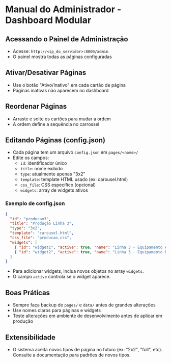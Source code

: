 # Manual do Administrador - Dashboard Modular

## Acessando o Painel de Administração
- Acesse: `http://<ip_do_servidor>:8000/admin`
- O painel mostra todas as páginas configuradas

## Ativar/Desativar Páginas
- Use o botão "Ativo/Inativo" em cada cartão de página
- Páginas inativas não aparecem no dashboard

## Reordenar Páginas
- Arraste e solte os cartões para mudar a ordem
- A ordem define a sequência no carrossel

## Editando Páginas (config.json)
- Cada página tem um arquivo `config.json` em `pages/<nome>/`
- Edite os campos:
  - `id`: identificador único
  - `title`: nome exibido
  - `type`: atualmente apenas "3x2"
  - `template`: template HTML usado (ex: carousel.html)
  - `css_file`: CSS específico (opcional)
  - `widgets`: array de widgets ativos

### Exemplo de config.json
```json
{
  "id": "producao3",
  "title": "Produção Linha 3",
  "type": "3x2",
  "template": "carousel.html",
  "css_file": "producao.css",
  "widgets": [
    { "id": "widget1", "active": true, "name": "Linha 3 - Equipamento A", "sheet": "ModeloA" },
    { "id": "widget2", "active": true, "name": "Linha 3 - Equipamento B", "sheet": "ModeloB" }
  ]
}
```

- Para adicionar widgets, inclua novos objetos no array `widgets`.
- O campo `active` controla se o widget aparece.

## Boas Práticas
- Sempre faça backup de `pages/` e `data/` antes de grandes alterações
- Use nomes claros para páginas e widgets
- Teste alterações em ambiente de desenvolvimento antes de aplicar em produção

## Extensibilidade
- O sistema aceita novos tipos de página no futuro (ex: "2x2", "full", etc). Consulte a documentação para padrões de novos tipos. 